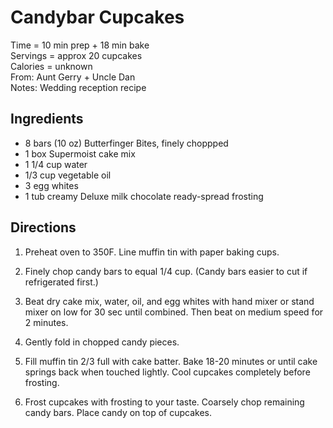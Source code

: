 Candybar Cupcakes
====
Time = 10 min prep + 18 min bake\
Servings = approx 20 cupcakes\
Calories = unknown\
From: Aunt Gerry + Uncle Dan\
Notes: Wedding reception recipe

**Ingredients**
----
-  8 bars (10 oz) Butterfinger Bites, finely choppped
-  1 box Supermoist cake mix
-  1 1/4 cup water
-  1/3 cup vegetable oil
-  3 egg whites
-  1 tub creamy Deluxe milk chocolate ready-spread frosting

**Directions**
----
1.  Preheat oven to 350F. Line muffin tin with paper baking cups. 

2.  Finely chop candy bars to equal 1/4 cup. (Candy bars easier to cut if refrigerated first.)

3.  Beat dry cake mix, water, oil, and egg whites with hand mixer or stand mixer on low for 30 sec until combined. Then beat on medium speed for 2 minutes. 

4.  Gently fold in chopped candy pieces. 

5.  Fill muffin tin 2/3 full with cake batter. Bake 18-20 minutes or until cake springs back when touched lightly. Cool cupcakes completely before frosting. 

6.  Frost cupcakes with frosting to your taste. Coarsely chop remaining candy bars. Place candy on top of cupcakes. 
